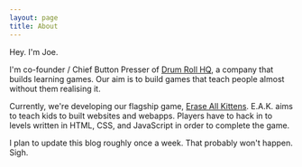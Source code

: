 ```yaml
---
layout: page
title: About
---
```


Hey. I'm Joe.

I'm co-founder / Chief Button Presser of [Drum Roll HQ](http://drumrollhq.com),
a company that builds learning games. Our aim is to build games that teach people
almost without them realising it.

Currently, we're developing our flagship game, [Erase All Kittens](https://eraseallkittens.com).
E.A.K. aims to teach kids to built websites and webapps. Players have to hack
in to levels written in HTML, CSS, and JavaScript in order to complete the game.

I plan to update this blog roughly once a week. That probably won't happen. Sigh.
